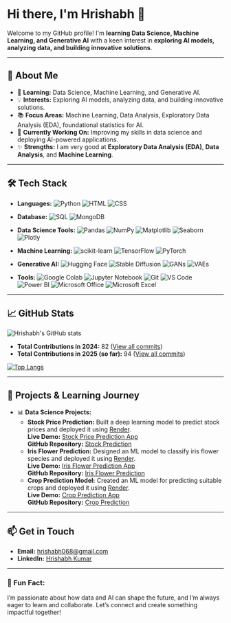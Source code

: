 # Hi there, I'm Hrishabh 👋

Welcome to my GitHub profile! I'm **learning Data Science, Machine Learning, and Generative AI** with a keen interest in **exploring AI models, analyzing data, and building innovative solutions**.

---

## 🚀 About Me
- 🌱 **Learning:** Data Science, Machine Learning, and Generative AI.
- 💡 **Interests:** Exploring AI models, analyzing data, and building innovative solutions.
- 📚 **Focus Areas:** Machine Learning, Data Analysis, Exploratory Data Analysis (EDA), foundational statistics for AI.
- 🔭 **Currently Working On:** Improving my skills in data science and deploying AI-powered applications.
- ✨ **Strengths:** I am very good at **Exploratory Data Analysis (EDA)**, **Data Analysis**, and **Machine Learning**.

---

## 🛠️ Tech Stack

- **Languages:**
  ![Python](https://img.shields.io/badge/-Python-3776AB?logo=python&logoColor=white)
  ![HTML](https://img.shields.io/badge/-HTML5-E34F26?logo=html5&logoColor=white)
  ![CSS](https://img.shields.io/badge/-CSS3-1572B6?logo=css3&logoColor=white)

- **Database:**
  ![SQL](https://img.shields.io/badge/-SQL-336791?logo=postgresql&logoColor=white)
  ![MongoDB](https://img.shields.io/badge/-MongoDB-47A248?logo=mongodb&logoColor=white)

- **Data Science Tools:**
  ![Pandas](https://img.shields.io/badge/-Pandas-150458?logo=pandas&logoColor=white)
  ![NumPy](https://img.shields.io/badge/-NumPy-013243?logo=numpy&logoColor=white)
  ![Matplotlib](https://img.shields.io/badge/-Matplotlib-11557C?logo=python&logoColor=white)
  ![Seaborn](https://img.shields.io/badge/-Seaborn-2E4A62?logo=python&logoColor=white)
  ![Plotly](https://img.shields.io/badge/-Plotly-3F4F75?logo=plotly&logoColor=white)

- **Machine Learning:**
  ![scikit-learn](https://img.shields.io/badge/-Scikit%20Learn-F7931E?logo=scikitlearn&logoColor=white)
  ![TensorFlow](https://img.shields.io/badge/-TensorFlow-FF6F00?logo=tensorflow&logoColor=white)
  ![PyTorch](https://img.shields.io/badge/-PyTorch-EE4C2C?logo=pytorch&logoColor=white)

- **Generative AI:**
  ![Hugging Face](https://img.shields.io/badge/-Hugging%20Face-FEAA02?logo=huggingface&logoColor=white)
  ![Stable Diffusion](https://img.shields.io/badge/-Stable%20Diffusion-000000?logo=stable-diffusion&logoColor=white)
  ![GANs](https://img.shields.io/badge/-GANs-4A90E2?logo=python&logoColor=white)
  ![VAEs](https://img.shields.io/badge/-VAEs-4A90E2?logo=python&logoColor=white)

- **Tools:**
  ![Google Colab](https://img.shields.io/badge/-Google%20Colab-F9AB00?logo=googlecolab&logoColor=white)
  ![Jupyter Notebook](https://img.shields.io/badge/-Jupyter%20Notebook-F37626?logo=jupyter&logoColor=white)
  ![Git](https://img.shields.io/badge/-Git-F05032?logo=git&logoColor=white)
  ![VS Code](https://img.shields.io/badge/-VS%20Code-007ACC?logo=visualstudiocode&logoColor=white)
  ![Power BI](https://img.shields.io/badge/-Power%20BI-F2C811?logo=powerbi&logoColor=black)
  ![Microsoft Office](https://img.shields.io/badge/-Microsoft%20Office-D83B01?logo=microsoftoffice&logoColor=white)
  ![Microsoft Excel](https://img.shields.io/badge/-Microsoft%20Excel-217346?logo=microsoftexcel&logoColor=white)

---

## 📈 GitHub Stats

![Hrishabh's GitHub stats](https://github-readme-stats.vercel.app/api?username=hrishabh-dev&show_icons=true&theme=radical)

- **Total Contributions in 2024:** 82 ([View all commits](https://github.com/search?q=author:hrishabh-dev+author-date:2024-01-01..2024-12-31&type=commits&sort=author-date&order=desc))
- **Total Contributions in 2025 (so far):** 94 ([View all commits](https://github.com/search?q=author:hrishabh-dev+author-date:2025-01-01..2025-12-31&type=commits&sort=author-date&order=desc))

[![Top Langs](https://github-readme-stats.vercel.app/api/top-langs/?username=hrishabh-dev&layout=compact&theme=radical)](https://github.com/anuraghazra/github-readme-stats)

---

## 🧠 Projects & Learning Journey

- 📊 **Data Science Projects:**
  - **Stock Price Prediction:** Built a deep learning model to predict stock prices and deployed it using [Render](https://render.com).  
    **Live Demo:** [Stock Price Prediction App](https://stockprediction-qott.onrender.com)  
    **GitHub Repository:** [Stock Prediction](https://github.com/hrishabh-dev/stockpredtatasteel)
  - **Iris Flower Prediction:** Designed an ML model to classify iris flower species and deployed it using [Render](https://render.com).  
    **Live Demo:** [Iris Flower Prediction App](https://flowerpred.onrender.com)  
    **GitHub Repository:** [Iris Flower Prediction](https://github.com/hrishabh-dev/flowerpred)
  - **Crop Prediction Model:** Created an ML model for predicting suitable crops and deployed it using [Render](https://render.com).  
    **Live Demo:** [Crop Prediction App](https://croppredictionapp.onrender.com)  
    **GitHub Repository:** [Crop Prediction](https://github.com/hrishabh-dev/croppredictionflaskapp)

---

## 📫 Get in Touch

- **Email:** [hrishabh068@gmail.com](mailto:hrishabh068@gmail.com)
- **LinkedIn:** [Hrishabh Kumar](https://www.linkedin.com/in/hrishabh-kumar-6a17a6302/)

---

### 🌟 Fun Fact:
I’m passionate about how data and AI can shape the future, and I’m always eager to learn and collaborate. Let’s connect and create something impactful together!
